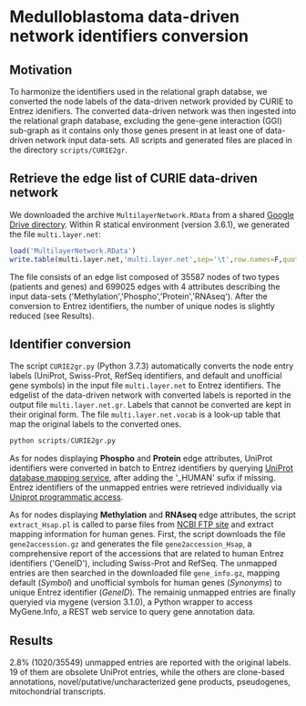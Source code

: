 # Medulloblastoma data-driven network identifiers conversion

## Motivation

To harmonize the identifiers used in the relational graph databse, we converted the node labels of the data-driven network provided by CURIE to Entrez idenifiers. The converted data-driven network was then ingested into the relational graph database, excluding the gene-gene interaction (GGI) sub-graph as it contains only those genes present in at least one of data-driven network input data-sets. All scripts and generated files are placed in the directory `scripts/CURIE2gr`.

## Retrieve the edge list of CURIE data-driven network

We downloaded the archive `MultilayerNetwork.RData` from a shared [Google Drive directory](https://drive.google.com/drive/folders/1goXgmO3WyYysgJxmErsNYZe2_ykfNWPV?usp=sharing). Within R statical environment (version 3.6.1), we generated the file `multi.layer.net`: 

```R
load('MultilayerNetwork.RData')
write.table(multi.layer.net,'multi.layer.net',sep='\t',row.names=F,quote=F)
```

The file consists of an edge list composed of 35587 nodes of two types (patients and genes) and 699025 edges with 4 attributes describing the input data-sets ('Methylation','Phospho','Protein','RNAseq'). After the conversion to Entrez identifiers, the number of unique nodes is slightly reduced (see Results).

## Identifier conversion

The script `CURIE2gr.py` (Python 3.7.3) automatically converts the node entry labels (UniProt, Swiss-Prot, RefSeq identifiers, and default and unofficial gene symbols) in the input file `multi.layer.net` to Entrez identifiers. The edgelist of the data-driven network with converted labels is reported in the output file `multi.layer.net.gr`. Labels that cannot be converted are kept in their original form. The file `multi.layer.net.vocab` is a look-up table that map the original labels to the converted ones.

```python
python scripts/CURIE2gr.py
```

As for nodes displaying **Phospho** and **Protein** edge attributes, UniProt identifiers were converted in batch to Entrez identifiers by querying [UniProt database mapping service](https://www.uniprot.org/help/api_idmapping), after adding the '_HUMAN' sufix if missing. Entrez identifiers of the unmapped entries were retrieved individually via [Uniprot programmatic access](https://www.uniprot.org/help/api_retrieve_entries).

As for nodes displaying **Methylation** and **RNAseq** edge attributes, the script `extract_Hsap.pl` is called to parse files from [NCBI FTP site](ftp://ftp.ncbi.nih.gov/gene/DATA/README) and extract mapping information for human genes. First, the script downloads the file `gene2accession.gz` and generates the file `gene2accession_Hsap`, a comprehensive report of the accessions that are related to human Entrez identifiers ('GeneID'), including Swiss-Prot and RefSeq. The unmapped entries are then searched in the downloaded file `gene_info.gz`, mapping default (_Symbol_) and unofficial symbols for human genes (_Synonyms_) to unique Entrez identifier (_GeneID_). The remainig unmapped entries are finally queryied via mygene (version 3.1.0), a Python wrapper to access MyGene.Info, a REST web service to query gene annotation data.

## Results

2.8% (1020/35549) unmapped entries are reported with the original labels. 19 of them are obsolete UniProt entries, while the others are clone-based annotations, novel/putative/uncharacterized gene products, pseudogenes, mitochondrial transcripts.
